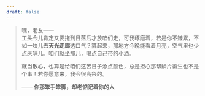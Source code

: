```yaml
---
draft: false
---
```


> 嘿，老友——  
> 工头今儿肯定又要拖到日落后才放咱们走，可我琢磨着，若是你不嫌累，不如一块儿去**天光走廊**透口气？算起来，那地方今晚能看着月亮，空气里也少点灰味儿。咱们就坐那儿，喝点自己带的小酒。
> 
> 就当散心，也算是给咱们这苦日子添点颜色，总是担心那帮鳞片畜生也不是个事！若你愿意来，我会很高兴的。
> 
> —— **你那笨手笨脚，却老惦记着你的人**

